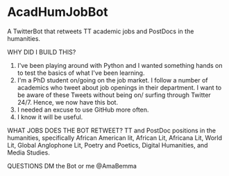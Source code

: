 # AcadHumJobBot
A TwitterBot that retweets TT academic jobs and PostDocs in the humanities. 


WHY DID I BUILD THIS?
  1) I've been playing around with Python and I wanted something hands on to test the basics of what I've been learning. 
  2) I'm a PhD student on/going on the job market. I follow a number of academics who tweet about job openings in their department. I want to be aware of these Tweets without being on/ surfing through Twitter 24/7. Hence, we now have this bot.
  3) I needed an excuse to use  GitHub more often.
  4) I know it will be useful.
  
WHAT JOBS DOES THE BOT RETWEET?
TT and PostDoc positions in the humanities, specifically African American lit, African Lit, Africana Lit, World Lit, Global Anglophone Lit, Poetry and Poetics, Digital Humanities, and Media Studies.
  
QUESTIONS
DM the Bot or me @AmaBemma 
  
